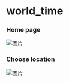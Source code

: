 # world_time

### Home page

![圖片](https://user-images.githubusercontent.com/90837134/207677492-85854643-4490-4185-a770-008989ebd276.png)


### Choose location

![圖片](https://user-images.githubusercontent.com/90837134/207677661-c7b58364-e47f-4167-9b86-9f2b30cc4912.png)
